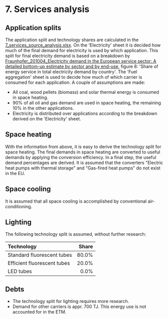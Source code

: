 # 7. Services analysis


## Application splits

The application split and technology shares are calculated in the [7_services_source_analysis.xlsx](7_services_source_analysis.xlsx). On the 'Electricity' sheet it is decided how much of the final demand for electricity is used by which application. This split for final electricity demand is based on a breakdown by [Fraunhofer_201004_Electricity demand in the European service sector: A detailed bottom-up estimate by sector and by end-use](http://refman.et-model.com/publications/1875), figure 8: 'Share of energy service in total electricity demand by country'. The 'Fuel aggregation' sheet is used to decide how much of which carrier is consumed for each application. A couple of assumptions are made:

- All coal, wood pellets (biomass) and solar thermal energy is consumed in space heating.
- 90% of all oil and gas demand are used in space heating, the remaining 10% in the other applications.
- Electricity is distributed over applications according to the breakdown derived on the 'Electricity' sheet.


## Space heating

With the information from above, it is easy to derive the technology split for space heating. The final demands in space heating are converted to useful demands by applying the conversion efficiency. In a final step, the useful demand percentages are derived. It is assumed that the converters "Electric heat pumps with thermal storage" and "Gas-fired heat pumps" do not exist in the EU.


## Space cooling

It is assumed that all space cooling is accomplished by conventional air-conditioning.


## Lighting

The following technology split is assumed, without further research:

| Technology                  | Share |
| :-------------------------- | ----: |
| Standard fluorescent tubes  | 80.0% |
| Efficient fluorescent tubes | 20.0% |
| LED tubes                   |  0.0% |


## Debts

- The technology split for lighting requires more research.
- Demand for other carriers is appr. 700 TJ. This energy use is not accounted for in the ETM.
